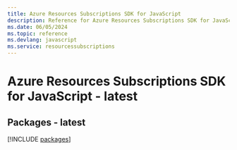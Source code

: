 ```yaml
---
title: Azure Resources Subscriptions SDK for JavaScript
description: Reference for Azure Resources Subscriptions SDK for JavaScript
ms.date: 06/05/2024
ms.topic: reference
ms.devlang: javascript
ms.service: resourcessubscriptions
---
```

# Azure Resources Subscriptions SDK for JavaScript - latest
## Packages - latest
[!INCLUDE [packages](resources-subscriptions-index.md)]
